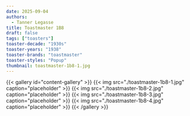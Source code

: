 ```yaml
---
date: 2025-09-04
authors:
  - Tanner Legasse
title: Toastmaster 1B8
draft: false
tags: ["toasters"]
toaster-decade: "1930s"
toaster-years: "1938"
toaster-brands: "toastmaster"
toaster-styles: "Popup"
thumbnail: toastmaster-1b8-1.jpg
---
```

{{< gallery id="content-gallery" >}}
  {{< img src="./toastmaster-1b8-1.jpg" caption="placeholder" >}}
  {{< img src="./toastmaster-1b8-2.jpg" caption="placeholder" >}}
  {{< img src="./toastmaster-1b8-3.jpg" caption="placeholder" >}}
  {{< img src="./toastmaster-1b8-4.jpg" caption="placeholder" >}}
{{< /gallery >}}
